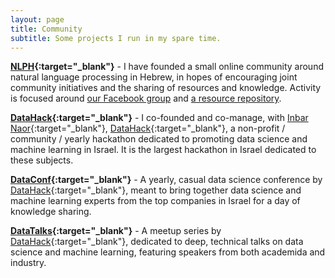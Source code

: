 ```yaml
---
layout: page
title: Community
subtitle: Some projects I run in my spare time.
---
```


<!-- ## Community & Events -->

**[NLPH](https://www.facebook.com/groups/157877988136954/){:target="_blank"}** - I have founded a small online community around natural language processing in Hebrew, in hopes of encouraging joint community initiatives and the sharing of resources and knowledge. Activity is focused around [our Facebook group](https://www.facebook.com/groups/157877988136954/) and [a resource repository](https://github.com/NLPH/NLPH_Resources).

**[DataHack](https://www.datahack.org.il/){:target="_blank"}** - I co-founded and co-manage, with [Inbar Naor](https://www.linkedin.com/in/inbar-naor-6b973a50/){:target="_blank"}, [DataHack](https://www.datahack.org.il/){:target="_blank"}, a non-profit / community / yearly hackathon dedicated to promoting data science and machine learning in Israel. It is the largest hackathon in Israel dedicated to these subjects.

**[DataConf](http://dataconf.org/){:target="_blank"}** - A yearly, casual data science conference by [DataHack](https://www.datahack.org.il/){:target="_blank"}, meant to bring together data science and machine learning experts from the top companies in Israel for a day of knowledge sharing.

**[DataTalks](https://meetup.com/DataHac://meetup.com/DataHack){:target="_blank"}** - A meetup series by [DataHack](https://www.datahack.org.il/){:target="_blank"}, dedicated to deep, technical talks on data science and machine learning, featuring speakers from both academida and industry.

